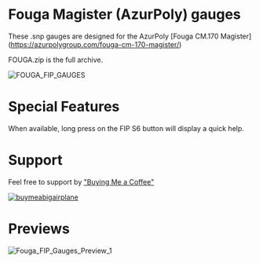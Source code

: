 # Fouga Magister (AzurPoly) gauges

These .snp gauges are designed for the AzurPoly [Fouga CM.170 Magister] (https://azurpolygroup.com/fouga-cm-170-magister/)

FOUGA.zip is the full archive.

![FOUGA_FIP_GAUGES](https://github.com/user-attachments/assets/2833318b-907e-4446-bbd6-743776e7faa6)

# Special Features

When available, long press on the FIP S6 button will display a quick help.

# Support

Feel free to support by ["Buying Me a Coffee" ](https://buymeacoffee.com/1l2p)

[![buymeabigairplane](https://github.com/1l2p-dev/spad-fip-gauges/assets/26790042/db47cd19-976c-4e12-ae8c-80bd245a558b)](https://buymeacoffee.com/1l2p)

# Previews

![Fouga_FIP_Gauges_Preview_1](https://github.com/user-attachments/assets/22d4f2e7-e1c8-4512-9813-109ce375701e)
